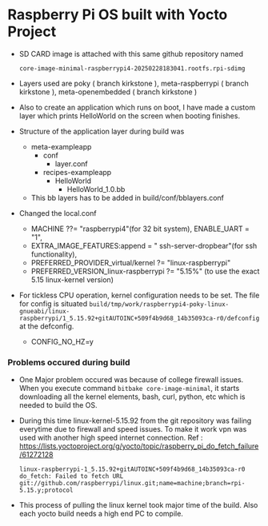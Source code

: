 # Raspberry Pi OS built with Yocto Project

- SD CARD image is attached with this same github repository named 

    ``` core-image-minimal-raspberrypi4-20250228183041.rootfs.rpi-sdimg ```
- Layers used are poky ( branch kirkstone ), meta-raspberrypi ( branch  kirkstone ), meta-openembedded ( branch kirkstone )
- Also to create an application which runs on boot, I have made a custom layer which prints HelloWorld on the screen when booting finishes.
- Structure of the application layer during build was
    * meta-exampleapp
        * conf
            * layer.conf
        * recipes-exampleapp
            * HelloWorld
                * HelloWorld_1.0.bb
    * This bb layers has to be added in build/conf/bblayers.conf
- Changed the local.conf 
	* MACHINE ??= "raspberrypi4"(for 32 bit system), ENABLE_UART = "1", 
	* EXTRA_IMAGE_FEATURES:append  = " ssh-server-dropbear"(for ssh functionality), 
	* PREFERRED_PROVIDER_virtual/kernel ?= "linux-raspberrypi"
	* PREFERRED_VERSION_linux-raspberrypi ?= "5.15%" (to use the exact 5.15 linux-kernel version)
- For tickless CPU operation, kernel configuration needs to be set. The file for config is situated ``` build/tmp/work/raspberrypi4-poky-linux-gnueabi/linux-raspberrypi/1_5.15.92+gitAUTOINC+509f4b9d68_14b35093ca-r0/defconfig ``` at the defconfig.
    * CONFIG_NO_HZ=y

### Problems occured during build
* One Major problem occured was because of college firewall issues. When you execute command ```bitbake core-image-minimal```, it starts downloading all the kernel elements, bash, curl, python, etc which is needed to build the OS.
* During this time linux-kernel-5.15.92 from the git repository was failing everytime due to firewall and speed issues. To make it work vpn was used with another high speed internet connection. Ref : https://lists.yoctoproject.org/g/yocto/topic/raspberry_pi_do_fetch_failure/61272128 

    ``` linux-raspberrypi-1_5.15.92+gitAUTOINC+509f4b9d68_14b35093ca-r0 do_fetch: Failed to fetch URL git://github.com/raspberrypi/linux.git;name=machine;branch=rpi-5.15.y;protocol ```


* This process of pulling the linux kernel took major time of the build. Also each yocto build needs a high end PC to compile.